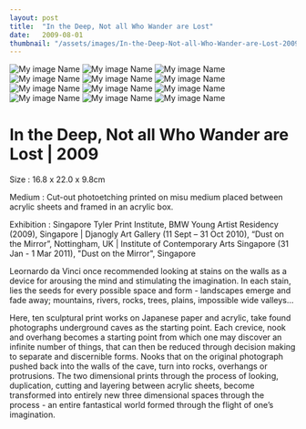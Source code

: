 ```yaml
---
layout: post
title:  "In the Deep, Not all Who Wander are Lost"
date:   2009-08-01
thumbnail: "/assets/images/In-the-Deep-Not-all-Who-Wander-are-Lost-2009.jpg"
---
```


![My image Name](/assets/images/In-the-Deep-i_01.jpg)
![My image Name](/assets/images/In-the-Deep-i_02.jpg)
![My image Name](/assets/images/In-the-Deep-ii_01.jpg)
![My image Name](/assets/images/In-the-Deep-iii_01.jpg)
![My image Name](/assets/images/In-the-Deep-iv_01.jpg)
![My image Name](/assets/images/In-the-Deep-ix_01.jpg)
![My image Name](/assets/images/In-the-Deep-v_01.jpg)
![My image Name](/assets/images/In-the-Deep-vi_01.jpg)
![My image Name](/assets/images/In-the-Deep-vii_01.jpg)
![My image Name](/assets/images/In-the-Deep-viii_01.jpg)
![My image Name](/assets/images/In-the-Deep-x_01.jpg)
![My image Name](/assets/images/In-the-Deep-x_02.jpg)

# In the Deep, Not all Who Wander are Lost | 2009

Size
: 16.8 x 22.0 x 9.8cm 

Medium
: Cut-out photoetching printed on misu medium placed between acrylic sheets and framed in an acrylic box.

Exhibition
: Singapore Tyler Print Institute, BMW Young Artist Residency (2009), Singapore &#124; Djanogly Art Gallery (11 Sept – 31 Oct 2010), “Dust on the Mirror”, Nottingham, UK &#124; Institute of Contemporary Arts Singapore (31 Jan - 1 Mar 2011), "Dust on the Mirror", Singapore 

Leornardo da Vinci once recommended looking at stains on the walls as a device for arousing the mind and stimulating the imagination.  In each stain, lies the seeds for every possible space and form - landscapes emerge and fade away; mountains, rivers, rocks, trees, plains, impossible wide valleys…

Here, ten sculptural print works on Japanese paper and acrylic, take found photographs underground caves as the starting point.  Each crevice, nook and overhang becomes a starting point from which one may discover an infinite number of things, that can then be reduced through decision making to separate and discernible forms. Nooks that on the original photograph pushed back into the walls of the cave, turn into rocks, overhangs or protrusions.  The two dimensional prints through the process of looking, duplication, cutting and layering between acrylic sheets, become transformed into entirely new three dimensional spaces through the process - an entire fantastical world formed through the flight of one’s imagination.